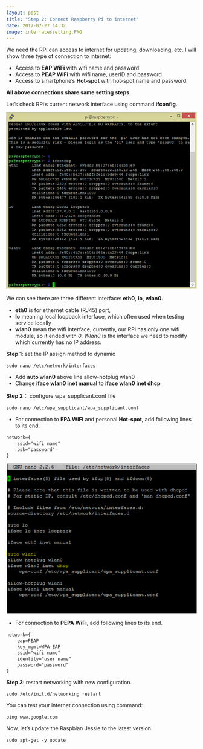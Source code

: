 ```yaml
---
layout: post
title: "Step 2: Connect Raspberry Pi to internet"
date: 2017-07-27 14:32
image: interfacessetting.PNG
---
```




We need the RPi can access to internet for updating, downloading, etc. I will show three type of connection to internet:

* Access to **EAP WiFi** with wifi name and password
* Access to **PEAP WiFi** with wifi name, userID and password
* Access to smartphone’s **Hot-spot** with hot-spot name and password

**All above connections share same setting steps.** 

Let’s check RPi’s current network interface using  command **ifconfig**.

![]( /images/ifconfig0.PNG)


We can see there are three different interface: **eth0**, **lo**, **wlan0**.
 
* **eth0** is for ethernet cable (RJ45) port, 
* **lo** meaning local loopback interface, which often used when testing service locally
* **wlan0** mean the wifi interface, currently, our RPi has only one wifi module, so it ended with *0*. *Wlan0* is the interface we need to modify which currently has no IP address. 

**Step 1**: set the IP assign method to dynamic 

~~~
sudo nano /etc/network/interfaces
~~~


* Add **auto wlan0** above line allow-hotplug wlan0
* Change **iface wlan0 inet manual** to **iface wlan0 inet dhcp**

**Step 2**： configure wpa_supplicant.conf file 

~~~
sudo nano /etc/wpa_supplicant/wpa_supplicant.conf
~~~

* For connection to **EPA WiFi** and personal **Hot-spot**, add following lines to its end.

~~~
network={
    ssid="wifi name"
    psk="password"
}
~~~


![]( /images/interfacessetting.PNG)

* For connection to **PEPA WiFi**, add following lines to its end.

~~~
network={
    eap=PEAP
    key_mgmt=WPA-EAP 
    ssid="wifi name"
    identity="user name"
    password="password"
}
~~~

**Step 3**: restart networking with new configuration.

~~~
sudo /etc/init.d/networking restart
~~~

You can test your internet connection using command: 

~~~
ping www.google.com
~~~

Now, let’s update the Raspbian Jessie to the latest version

~~~
sudo apt-get -y update
~~~
